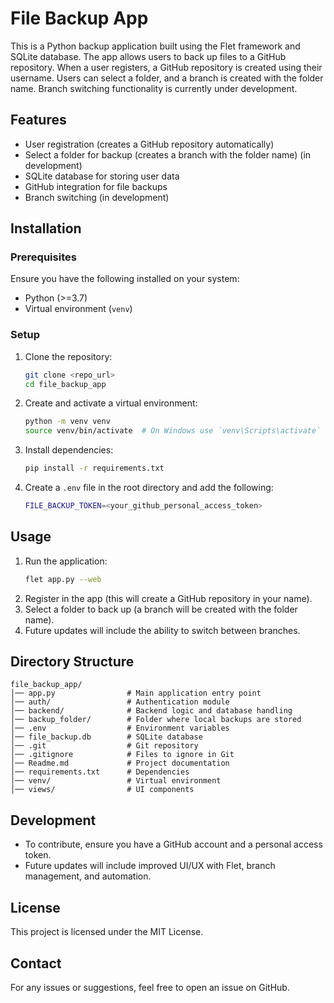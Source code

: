 # File Backup App

This is a Python backup application built using the Flet framework and SQLite database. The app allows users to back up files to a GitHub repository. When a user registers, a GitHub repository is created using their username. Users can select a folder, and a branch is created with the folder name. Branch switching functionality is currently under development.

## Features
- User registration (creates a GitHub repository automatically)
- Select a folder for backup (creates a branch with the folder name) (in development)
- SQLite database for storing user data
- GitHub integration for file backups
- Branch switching (in development)

## Installation
### Prerequisites
Ensure you have the following installed on your system:
- Python (>=3.7)
- Virtual environment (`venv`)

### Setup
1. Clone the repository:
   ```sh
   git clone <repo_url>
   cd file_backup_app
   ```
2. Create and activate a virtual environment:
   ```sh
   python -m venv venv
   source venv/bin/activate  # On Windows use `venv\Scripts\activate`
   ```
3. Install dependencies:
   ```sh
   pip install -r requirements.txt
   ```
4. Create a `.env` file in the root directory and add the following:
   ```sh
   FILE_BACKUP_TOKEN=<your_github_personal_access_token>
   ```

## Usage
1. Run the application:
   ```sh
   flet app.py --web
   ```
2. Register in the app (this will create a GitHub repository in your name).
3. Select a folder to back up (a branch will be created with the folder name).
4. Future updates will include the ability to switch between branches.

## Directory Structure
```
file_backup_app/
│── app.py                # Main application entry point
│── auth/                 # Authentication module
│── backend/              # Backend logic and database handling
│── backup_folder/        # Folder where local backups are stored
│── .env                  # Environment variables
│── file_backup.db        # SQLite database
│── .git                  # Git repository
│── .gitignore            # Files to ignore in Git
│── Readme.md             # Project documentation
│── requirements.txt      # Dependencies
│── venv/                 # Virtual environment
│── views/                # UI components
```

## Development
- To contribute, ensure you have a GitHub account and a personal access token.
- Future updates will include improved UI/UX with Flet, branch management, and automation.

## License
This project is licensed under the MIT License.

## Contact
For any issues or suggestions, feel free to open an issue on GitHub.

